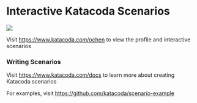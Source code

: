 # Interactive Katacoda Scenarios

[![](http://shields.katacoda.com/katacoda/ochen/count.svg)](https://www.katacoda.com/ochen "Get your profile on Katacoda.com")

Visit https://www.katacoda.com/ochen to view the profile and interactive scenarios

### Writing Scenarios
Visit https://www.katacoda.com/docs to learn more about creating Katacoda scenarios

For examples, visit https://github.com/katacoda/scenario-example
